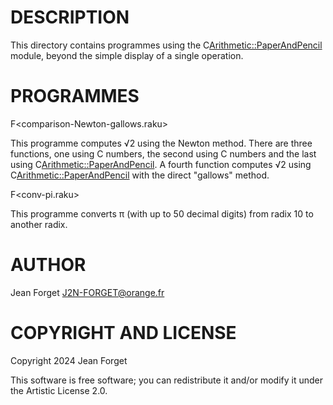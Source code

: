 DESCRIPTION
===========

This directory contains programmes using the C<Arithmetic::PaperAndPencil> module,
beyond the simple display of a single operation.

PROGRAMMES
==========

F<comparison-Newton-gallows.raku>

This programme  computes √2 using  the Newton method. There  are three
functions, one using  C<Rat> numbers, the second  using C<Num> numbers
and the  last using  C<Arithmetic::PaperAndPencil>. A  fourth function
computes  √2  using   C<Arithmetic::PaperAndPencil>  with  the  direct
"gallows" method.

F<conv-pi.raku>

This programme converts π (with up to 50 decimal digits) from radix 10
to another radix.

AUTHOR
======

Jean Forget <J2N-FORGET@orange.fr>

COPYRIGHT AND LICENSE
=====================

Copyright 2024 Jean Forget

This software is free software; you can redistribute it and/or modify it under the Artistic License 2.0.

